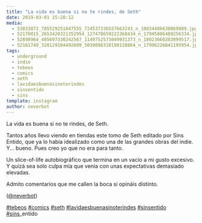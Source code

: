 ```yaml
---
title: "La vida es buena si no te rindes, de Seth"
date: 2019-03-01 15:28:12
media: 
  - 53833872_785529251847555_724537336557663243_n_18034486630069889.jpg
  - 52176015_2653420321352954_127478659222368434_n_17945806489256334.jpg
  - 52898964_405697330242567_1149752573049931373_n_18023660203099517.jpg
  - 52161749_328129104492609_5039098310190128864_n_17996226841195954.jpg
tags: 
  - underground
  - indie
  - tebeos
  - comics
  - seth
  - lavidaesbuenasinoterindes
  - sinsentido
  - sins
template: instagram
author: neverbot
---
```


La vida es buena si no te rindes, de Seth.

Tantos años llevo viendo en tiendas este tomo de Seth editado por Sins Entido, que ya lo había idealizado como una de las grandes obras del indie. Y... bueno. Pues creo yo que no era para tanto.

Un slice-of-life autobiográfico que termina en un vacío a mi gusto excesivo. Y quizá sea solo culpa mía que venia con unas expectativas demasiado elevadas.

Admito comentarios que me callen la boca si opináis distinto.

([@neverbot](https://instagram.com/neverbot))

[#tebeos](/tags/tebeos) [#comics](/tags/comics) [#seth](/tags/seth) [#lavidaesbuenasinoterindes](/tags/lavidaesbuenasinoterindes) [#sinsentido](/tags/sinsentido) [#sins](/tags/sins)_entido
